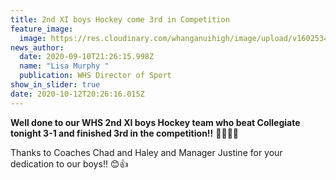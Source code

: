 ```yaml
---
title: 2nd XI boys Hockey come 3rd in Competition
feature_image:
  image: https://res.cloudinary.com/whanganuihigh/image/upload/v1602534421/News/WHS_2nd_XI_boys_Hockey_3rd_in_competition.jpg
news_author:
  date: 2020-09-10T21:26:15.998Z
  name: "Lisa Murphy "
  publication: WHS Director of Sport
show_in_slider: true
date: 2020-10-12T20:26:16.015Z
---
```

**Well done to our WHS 2nd XI boys Hockey team who beat Collegiate tonight 3-1 and finished 3rd in the competition!!** 💚👌🏻💛

Thanks to Coaches Chad and Haley and Manager Justine for your dedication to our boys!! 😊👍
